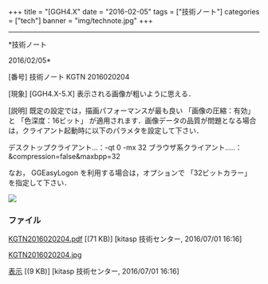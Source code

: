 ﻿+++
title = "[GGH4.X"
date = "2016-02-05"
tags = ["技術ノート"]
categories = ["tech"]
banner = "img/technote.jpg"
+++

-----------------------------------------------------------------------------------------------------------------------------

*技術ノート

2016/02/05*


[番号]
技術ノート KGTN 2016020204

[現象]
[GGH4.X-5.X] 表示される画像が粗いように思える．

[説明]
既定の設定では，描画パフォーマンスが最も良い 「画像の圧縮：有効」 と
「色深度：16ビット」
が適用されます．画像データの品質が問題となる場合は，クライアント起動時に以下のパラメタを設定して下さい．

デスクトップクライアント...：-qt 0 -mx 32
ブラウザ系クライアント.....：&compression=false&maxbpp=32

なお， GGEasyLogon を利用する場合は，オプションで 「32ビットカラー」
を指定して下さい．

![](http://techreport.kitasp.net/attachments/download/2722/KGTN2016020204.jpg)


### ファイル

 
 


[KGTN2016020204.pdf](http://techreport.kitasp.net/attachments/download/2721/KGTN2016020204.pdf)
 [(71 KB)] [kitasp 技術センター, 2016/07/01
16:16]

[KGTN2016020204.jpg](http://techreport.kitasp.net/attachments/download/2722/KGTN2016020204.jpg)

[表示](http://techreport.kitasp.net/attachments/2722/KGTN2016020204.jpg "表示")
 [(9 KB)] [kitasp 技術センター, 2016/07/01
16:16]


 


 


